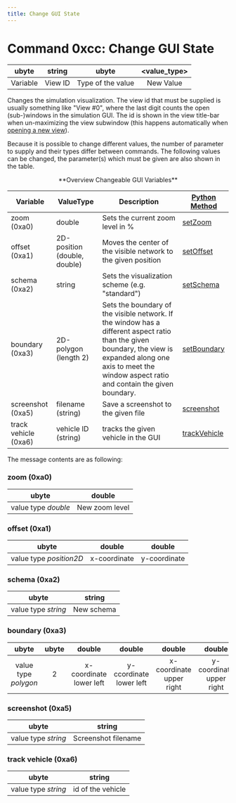 ```yaml
---
title: Change GUI State
---
```


# Command 0xcc: Change GUI State

|  ubyte   | string  |       ubyte       | <value_type\> |
| :------: | :-----: | :---------------: | :----------: |
| Variable | View ID | Type of the value |  New Value   |

Changes the simulation visualization. The view id that must be supplied
is usually something like "View \#0", where the last digit counts the
open (sub-)windows in the simulation GUI. The id is shown in the view
title-bar when un-maximizing the view subwindow (this happens
automatically when [opening a new view](../sumo-gui.md#multiple_views)).

Because it is possible to change different values, the number of
parameter to supply and their types differ between commands. The
following values can be changed, the parameter(s) which must be given
are also shown in the table.

<center>**Overview Changeable GUI Variables**</center>

| Variable             | ValueType                    | Description                                                                                                                                                                                                       | [Python Method](../TraCI/Interfacing_TraCI_from_Python.md)                  |
| -------------------- | ---------------------------- | -------------------------------------------------------------------- | ------------------------------------------ |
| zoom (0xa0)          | double                       | Sets the current zoom level in %           | [setZoom](https://sumo.dlr.de/pydoc/traci._gui.html#GuiDomain-setZoom)    |
| offset (0xa1)        | 2D-position (double, double) | Moves the center of the visible network to the given position   | [setOffset](https://sumo.dlr.de/pydoc/traci._gui.html#GuiDomain-setOffset)       |
| schema (0xa2)        | string     | Sets the visualization scheme (e.g. "standard")    | [setSchema](https://sumo.dlr.de/pydoc/traci._gui.html#GuiDomain-setSchema)       |
| boundary (0xa3)      | 2D-polygon (length 2)        | Sets the boundary of the visible network. If the window has a different aspect ratio than the given boundary, the view is expanded along one axis to meet the window aspect ratio and contain the given boundary. | [setBoundary](https://sumo.dlr.de/pydoc/traci._gui.html#GuiDomain-setBoundary)   |
| screenshot (0xa5)    | filename (string)            | Save a screenshot to the given file    | [screenshot](https://sumo.dlr.de/pydoc/traci._gui.html#GuiDomain-screenshot)  |
| track vehicle (0xa6) | vehicle ID (string)     | tracks the given vehicle in the GUI  | [trackVehicle](https://sumo.dlr.de/pydoc/traci._gui.html#GuiDomain-trackVehicle) |


The message contents are as following:

### zoom (0xa0)

|        ubyte        |     double     |
| :-----------------: | :------------: |
| value type *double* | New zoom level |

### offset (0xa1)

|          ubyte          |    double    |    double    |
| :---------------------: | :----------: | :----------: |
| value type *position2D* | x-coordinate | y-coordinate |

### schema (0xa2)

|        ubyte        |   string   |
| :-----------------: | :--------: |
| value type *string* | New schema |

### boundary (0xa3)

|        ubyte         | ubyte |         double          |         double          |          double          |          double          |
| :------------------: | :---: | :---------------------: | :---------------------: | :----------------------: | :----------------------: |
| value type *polygon* |   2   | x-coordinate lower left | y-ccordinate lower left | x-coordinate upper right | y-coordinate upper right |

### screenshot (0xa5)

|        ubyte        |       string        |
| :-----------------: | :-----------------: |
| value type *string* | Screenshot filename |

### track vehicle (0xa6)

|        ubyte        |      string       |
| :-----------------: | :---------------: |
| value type *string* | id of the vehicle |
